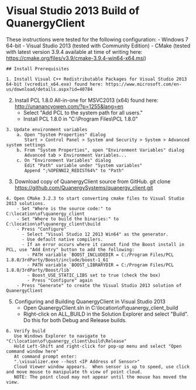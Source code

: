 # Visual Studio 2013 Build of QuanergyClient

These instructions were tested for the following configuration:
    - Windows 7 64-bit
    - Visual Studio 2013 (tested with Community Edition)
    - CMake (tested with latest version 3.9.4 available at time of writing here: https://cmake.org/files/v3.9/cmake-3.9.4-win64-x64.msi)
```
## Install Prerequisites

1. Install Visual C++ Redistributable Packages for Visual Studio 2013 64-bit (vcredist_x64.exe) found here: https://www.microsoft.com/en-us/download/details.aspx?id=40784
```
2. Install PCL 1.8.0 All-in-one for MSVC2013 (x64) found here: http://unanancyowen.com/?p=1255&lang=en
    - Select "Add PCL to the system path for all users."
    - Install PCL 1.8.0 in "C:\Program Files\PCL 1.8.0" 
```
3. Update environment variables
    a. Open "System Properties" dialog
       Start > Control Panel > System and Security > System > Advanced system settings
    b. From "System Properties", open "Environment Variables" dialog
       Advanced tab > Environment Variables...
    c. On "Environment Variables" dialog
       Edit "Path" variable under "System variables"
       Append ";%OPENNI2_REDIST64%" to "Path"
```
3. Download copy of QuanergyClient source from GitHub.
    git clone https://github.com/QuanergySystems/quanergy_client.git
```
4. Open CMake 3.2.3 to start converting cmake files to Visual Studio 2013 solutions.
    - Set "Where is the source code:" to C:\location\of\quanergy_client
    - Set "Where to build the binaries:" to C:\location\of\quanergy_client\build
    - Press "Configure" 
      - Select "Visual Studio 12 2013 Win64" as the generator.
      - Use default native compilers.
      - If an error occurs where it cannot find the Boost install in PCL, use "Add Entry" button to add the following:
        - PATH variable `BOOST_INCLUDEDIR = C:/Program Files/PCL 1.8.0/3rdParty/Boost/include/boost-1_61`
        - PATH variable `BOOST_LIBRARYDIR = C:/Program Files/PCL 1.8.0/3rdParty/Boost/lib`
        - Boost_USE_STATIC_LIBS set to true (check the box)
        - Press "Configure" again
    - Press "Generate" to create the Visual Studio 2013 solution of QuanergyClient
```
5. Configuring and Building QuanergyClient in Visual Studio 2013
    - Open QuanergyClient.sln in C:\location\of\quanergy_client_build
    - Right-click on ALL_BUILD in the Solution Explorer and select "Build".  Do this for both Debug and Release builds.
```
6. Verify build
   Use Windows Explorer to navigate to "C:\location\of\quanergy_client\build\Release"
   Hold Left-Shift and right-click for pop-up menu and select "Open command window here"
   At command prompt enter:
   ".\visualizer.exe --host <IP Address of Sensor>"
   Cloud Viewer window appears.  When sensor is up to speed, use click and move mouse to manipulate th view of point cloud.
   NOTE: The point cloud may not appear until the mouse has moved the view.

